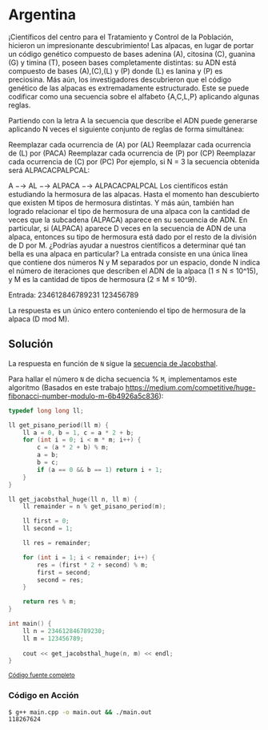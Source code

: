 # Argentina

¡Científicos del centro para el Tratamiento y Control de la Población, hicieron un impresionante descubrimiento! Las alpacas, en lugar de portar un código genético compuesto de bases adenina (A), citosina (C), guanina (G) y timina (T), poseen bases completamente distintas: su ADN está compuesto de bases (A),(C),(L) y (P) donde (L) es lanina y (P) es preciosina. Más aún, los investigadores descubrieron que el código genético de las alpacas es extremadamente estructurado. Este se puede codificar como una secuencia sobre el alfabeto {A,C,L,P} aplicando algunas reglas. 

Partiendo con la letra A la secuencia que describe el ADN puede generarse aplicando N veces el siguiente conjunto de reglas de forma simultánea:

Reemplazar cada ocurrencia de (A) por (AL)
Reemplazar cada ocurrencia de (L) por (PACA)
Reemplazar cada ocurrencia de (P) por (CP)
Reemplazar cada ocurrencia de (C) por (PC)
Por ejemplo, si N = 3 la secuencia obtenida será ALPACACPALPCAL:

A −→ AL −→ ALPACA −→ ALPACACPALPCAL
Los científicos están estudiando la hermosura de las alpacas. Hasta el momento han descubierto que existen M tipos de hermosura distintas. Y más aún, también han logrado relacionar el tipo de hermosura de una alpaca con la cantidad de veces que la subcadena (ALPACA) aparece en su secuencia de ADN. En particular, si (ALPACA) aparece D veces en la secuencia de ADN de una alpaca, entonces su tipo de hermosura está dado por el resto de la división de D por M. ¿Podrías ayudar a nuestros científicos a determinar qué tan bella es una alpaca en particular?
La entrada consiste en una única línea que contiene dos números N y M separados por un espacio, donde N indica el número de iteraciones que describen el ADN de la alpaca (1 ≤ N ≤ 10^15), y M es la cantidad de tipos de hermosura (2 ≤ M ≤ 10^9).

Entrada:
234612846789231 123456789

La respuesta es un único entero conteniendo el tipo de hermosura de la alpaca (D mod M).

## Solución

La respuesta en función de `N` sigue la [secuencia de Jacobsthal](https://oeis.org/A001045).

Para hallar el número `N` de dicha secuencia % `M`, implementamos este algoritmo (Basados en este trabajo https://medium.com/competitive/huge-fibonacci-number-modulo-m-6b4926a5c836):

```cpp
typedef long long ll;

ll get_pisano_period(ll m) {
    ll a = 0, b = 1, c = a * 2 + b;
    for (int i = 0; i < m * m; i++) {
        c = (a * 2 + b) % m;
        a = b;
        b = c;
        if (a == 0 && b == 1) return i + 1;
    }
}

ll get_jacobsthal_huge(ll n, ll m) {
    ll remainder = n % get_pisano_period(m);

    ll first = 0;
    ll second = 1;

    ll res = remainder;

    for (int i = 1; i < remainder; i++) {
        res = (first * 2 + second) % m;
        first = second;
        second = res;
    }

    return res % m;
}

int main() {
    ll n = 234612846789230;
    ll m = 123456789;
    
    cout << get_jacobsthal_huge(n, m) << endl;
}
```

<small>[Código fuente completo](main.cpp)</small>

### Código en Acción

```bash
$ g++ main.cpp -o main.out && ./main.out
118267624
```
